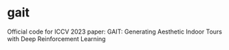# gait
Official code for ICCV 2023 paper: GAIT: Generating Aesthetic Indoor Tours with Deep Reinforcement Learning
